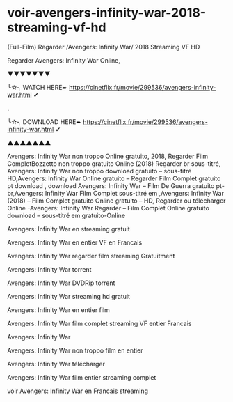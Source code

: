 # voir-avengers-infinity-war-2018-streaming-vf-hd
(Full-Film) Regarder /Avengers: Infinity War/ 2018 Streaming VF HD

Regarder Avengers: Infinity War Online,

▼▼▼▼▼▼▼

╰☆╮ WATCH HERE➨ https://cinetflix.fr/movie/299536/avengers-infinity-war.html ✔

.

╰☆╮ DOWNLOAD HERE➨ https://cinetflix.fr/movie/299536/avengers-infinity-war.html ✔

▲▲▲▲▲▲▲

Avengers: Infinity War non troppo Online gratuito, 2018, Regarder Film CompletBozzetto non troppo gratuito Online (2018) Regarder br sous-titré, Avengers: Infinity War non troppo download gratuito – sous-titré HD,Avengers: Infinity War Online gratuito – Regarder Film Complet gratuito pt download , download Avengers: Infinity War – Film De Guerra gratuito pt-br,Avengers: Infinity War Film Complet sous-titré em ,Avengers: Infinity War (2018) – Film Complet gratuito Online gratuito – HD, Regarder ou télécharger Online -Avengers: Infinity War Regarder – Film Complet Online gratuito download – sous-titré em gratuito-Online

Avengers: Infinity War en streaming gratuit

Avengers: Infinity War en entier VF en Francais

Avengers: Infinity War regarder film streaming Gratuitment

Avengers: Infinity War torrent

Avengers: Infinity War DVDRip torrent

Avengers: Infinity War streaming hd gratuit

Avengers: Infinity War en entier film

Avengers: Infinity War film complet streaming VF entier Francais

Avengers: Infinity War

Avengers: Infinity War non troppo film en entier

Avengers: Infinity War télécharger

Avengers: Infinity War film entier streaming complet

voir Avengers: Infinity War en Francais streaming
